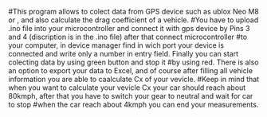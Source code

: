 #This program allows to colect data from GPS device such as ublox Neo M8 or , and also calculate the drag coefficient of a vehicle. 
#You have to upload .ino file into your microcontroller and connect it with gps device by Pins 3 and 4 (discription is in the .ino file) after that connect microcontroller 
#to your computer, in device manager find in wich port your device is connected and write only a number in entry field. Finally you can start colecting data by using green button and stop it
#by using red. There is also an option to export your data to Excel, and of course after filling all vehicle information you are able to caalculate Cx of your vevicle.
#Keep in mind that when you want to calculate your vevicle Cx your car should reach about 80kmph, after that you have to switch your gear to neutral and wait for car to stop
#when the car reach about 4kmph you can end your measurements.
